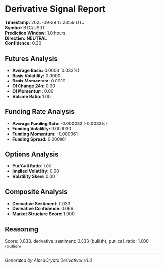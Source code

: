 # Derivative Signal Report

**Timestamp:** 2025-09-29 12:23:59 UTC  
**Symbol:** BTC/USDT  
**Prediction Window:** 1.0 hours  
**Direction:** **NEUTRAL**  
**Confidence:** 0.30

## Futures Analysis
- **Average Basis:** 0.0003 (0.033%)
- **Basis Volatility:** 0.0000
- **Basis Momentum:** 0.0000
- **OI Change 24h:** 0.00
- **OI Momentum:** 0.00
- **Volume Ratio:** 1.00

## Funding Rate Analysis
- **Average Funding Rate:** -0.000033 (-0.0033%)
- **Funding Volatility:** 0.000030
- **Funding Momentum:** -0.000061
- **Funding Spread:** 0.000061

## Options Analysis
- **Put/Call Ratio:** 1.00
- **Implied Volatility:** 0.00
- **Volatility Skew:** 0.00

## Composite Analysis
- **Derivative Sentiment:** 0.033
- **Derivative Confidence:** 0.066
- **Market Structure Score:** 1.000

## Reasoning
Score: 0.038. derivative_sentiment: 0.033 (bullish); put_call_ratio: 1.000 (bullish)

---
*Generated by AlphaCrypto Derivatives v1.0*

